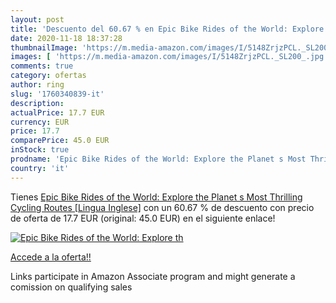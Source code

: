 ```yaml
---
layout: post
title: 'Descuento del 60.67 % en Epic Bike Rides of the World: Explore th'
date: 2020-11-18 18:37:28
thumbnailImage: 'https://m.media-amazon.com/images/I/5148ZrjzPCL._SL200_.jpg'
images: [ 'https://m.media-amazon.com/images/I/5148ZrjzPCL._SL200_.jpg' ]
comments: true
category: ofertas
author: ring
slug: '1760340839-it'
description:
actualPrice: 17.7 EUR
currency: EUR
price: 17.7
comparePrice: 45.0 EUR
inStock: true
prodname: 'Epic Bike Rides of the World: Explore the Planet s Most Thrilling Cycling Routes [Lingua Inglese]'
country: 'it'
---
```


Tienes [Epic Bike Rides of the World: Explore the Planet s Most Thrilling Cycling Routes [Lingua Inglese]](https://www.amazon.it/dp/1760340839/?tag=tolees00-21) con un 60.67 % de descuento con precio de oferta de 17.7 EUR (original: 45.0 EUR) en el siguiente enlace!

[![Epic Bike Rides of the World: Explore th](https://m.media-amazon.com/images/I/5148ZrjzPCL._SL200_.jpg)](https://www.amazon.it/dp/1760340839/?tag=tolees00-21)

[Accede a la oferta!!](https://www.amazon.it/dp/1760340839/?tag=tolees00-21)

Links participate in Amazon Associate program and might generate a comission on qualifying sales


